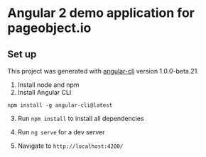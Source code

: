 # Angular 2 demo application for pageobject.io

## Set up
This project was generated with [angular-cli](https://github.com/angular/angular-cli) version 1.0.0-beta.21.

1. Install node and npm
2. Install Angular CLI

  ```
  npm install -g angular-cli@latest
  ```
3. Run `npm install` to install all dependencies

4. Run `ng serve` for a dev server

5. Navigate to `http://localhost:4200/`


